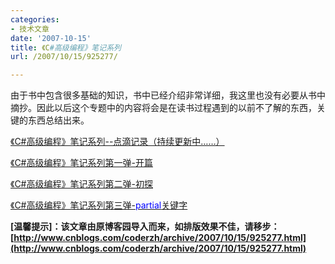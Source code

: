 ```yaml
---
categories:
- 技术文章
date: '2007-10-15'
title: 《C#高级编程》笔记系列
url: /2007/10/15/925277/

---
```



由于书中包含很多基础的知识，书中已经介绍非常详细，我这里也没有必要从书中摘抄。因此以后这个专题中的内容将会是在读书过程遇到的以前不了解的东西，关键的东西总结出来。
  
[《C#高级编程》笔记系列--点滴记录（持续更新中&#8230;&#8230;）](../archive/2007/10/28/940352.html)
  
[《C#高级编程》笔记系列第一弹-开篇](http://www.cnblogs.com/zcr1985/archive/2007/09/22/902626.html)
  
[
《C#高级编程》笔记系列第二弹-初探](http://www.cnblogs.com/zcr1985/archive/2007/10/01/912518.html)
  
[
《C#高级编程》笔记系列第三弹-<span style="color: blue;">partial</span>关键字](http://www.cnblogs.com/zcr1985/archive/2007/10/28/940444.html)

**[温馨提示]：该文章由原博客园导入而来，如排版效果不佳，请移步：[http://www.cnblogs.com/coderzh/archive/2007/10/15/925277.html](http://www.cnblogs.com/coderzh/archive/2007/10/15/925277.html)**